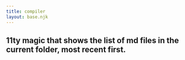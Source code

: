 ```yaml
---
title: compiler
layout: base.njk
---
```

## 11ty magic that shows the list of md files in the current folder, most recent first.
